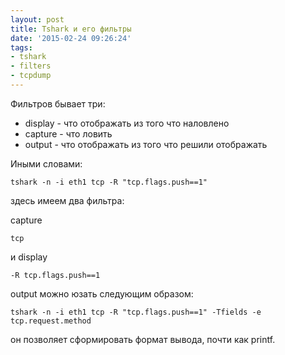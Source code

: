```yaml
---
layout: post
title: Tshark и его фильтры
date: '2015-02-24 09:26:24'
tags:
- tshark
- filters
- tcpdump
---
```


Фильтров бывает три:
- display - что отображать из того что наловлено
- capture - что ловить
- output - что отображать из того что решили отображать

Иными словами:

	tshark -n -i eth1 tcp -R "tcp.flags.push==1"

здесь имеем два фильтра:

capture

	tcp

и display

	-R tcp.flags.push==1

output можно юзать следующим образом:

	tshark -n -i eth1 tcp -R "tcp.flags.push==1" -Tfields -e tcp.request.method

он позволяет сформировать формат вывода, почти как printf.